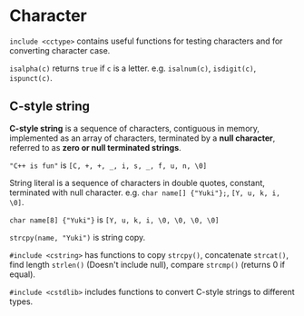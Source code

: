 # Character

`include <cctype>` contains useful functions for testing characters and for converting character case.

`isalpha(c)` returns `true` if `c` is a letter. e.g. `isalnum(c)`, `isdigit(c)`, `ispunct(c)`.

## C-style string

**C-style string** is a sequence of characters, contiguous in memory, implemented as an array of characters, terminated by a **null character**, referred to as **zero or null terminated strings**.

`"C++ is fun"` is `[C, +, +, _, i, s, _, f, u, n, \0]`

String literal is a sequence of characters in double quotes, constant, terminated with null character. e.g. `char name[] {"Yuki"};`, `[Y, u, k, i, \0]`. 

`char name[8] {"Yuki"}` is `[Y, u, k, i, \0, \0, \0, \0]`

`strcpy(name, "Yuki")` is string copy.

`#include <cstring>` has functions to copy `strcpy()`, concatenate `strcat()`, find length `strlen()` (Doesn't include null), compare `strcmp()` (returns 0 if equal).

`#include <cstdlib>` includes functions to convert C-style strings to different types.
